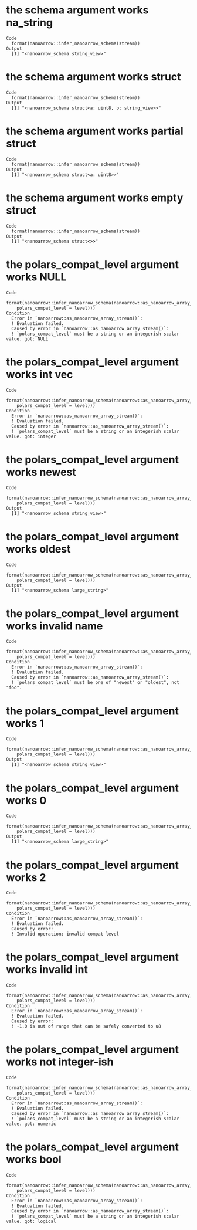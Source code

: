 # the schema argument works na_string

    Code
      format(nanoarrow::infer_nanoarrow_schema(stream))
    Output
      [1] "<nanoarrow_schema string_view>"

# the schema argument works struct

    Code
      format(nanoarrow::infer_nanoarrow_schema(stream))
    Output
      [1] "<nanoarrow_schema struct<a: uint8, b: string_view>>"

# the schema argument works partial struct

    Code
      format(nanoarrow::infer_nanoarrow_schema(stream))
    Output
      [1] "<nanoarrow_schema struct<a: uint8>>"

# the schema argument works empty struct

    Code
      format(nanoarrow::infer_nanoarrow_schema(stream))
    Output
      [1] "<nanoarrow_schema struct<>>"

# the polars_compat_level argument works NULL

    Code
      format(nanoarrow::infer_nanoarrow_schema(nanoarrow::as_nanoarrow_array_stream(x,
        polars_compat_level = level)))
    Condition
      Error in `nanoarrow::as_nanoarrow_array_stream()`:
      ! Evaluation failed.
      Caused by error in `nanoarrow::as_nanoarrow_array_stream()`:
      ! `polars_compat_level` must be a string or an integerish scalar value. got: NULL

# the polars_compat_level argument works int vec

    Code
      format(nanoarrow::infer_nanoarrow_schema(nanoarrow::as_nanoarrow_array_stream(x,
        polars_compat_level = level)))
    Condition
      Error in `nanoarrow::as_nanoarrow_array_stream()`:
      ! Evaluation failed.
      Caused by error in `nanoarrow::as_nanoarrow_array_stream()`:
      ! `polars_compat_level` must be a string or an integerish scalar value. got: integer

# the polars_compat_level argument works newest

    Code
      format(nanoarrow::infer_nanoarrow_schema(nanoarrow::as_nanoarrow_array_stream(x,
        polars_compat_level = level)))
    Output
      [1] "<nanoarrow_schema string_view>"

# the polars_compat_level argument works oldest

    Code
      format(nanoarrow::infer_nanoarrow_schema(nanoarrow::as_nanoarrow_array_stream(x,
        polars_compat_level = level)))
    Output
      [1] "<nanoarrow_schema large_string>"

# the polars_compat_level argument works invalid name

    Code
      format(nanoarrow::infer_nanoarrow_schema(nanoarrow::as_nanoarrow_array_stream(x,
        polars_compat_level = level)))
    Condition
      Error in `nanoarrow::as_nanoarrow_array_stream()`:
      ! Evaluation failed.
      Caused by error in `nanoarrow::as_nanoarrow_array_stream()`:
      ! `polars_compat_level` must be one of "newest" or "oldest", not "foo".

# the polars_compat_level argument works 1

    Code
      format(nanoarrow::infer_nanoarrow_schema(nanoarrow::as_nanoarrow_array_stream(x,
        polars_compat_level = level)))
    Output
      [1] "<nanoarrow_schema string_view>"

# the polars_compat_level argument works 0

    Code
      format(nanoarrow::infer_nanoarrow_schema(nanoarrow::as_nanoarrow_array_stream(x,
        polars_compat_level = level)))
    Output
      [1] "<nanoarrow_schema large_string>"

# the polars_compat_level argument works 2

    Code
      format(nanoarrow::infer_nanoarrow_schema(nanoarrow::as_nanoarrow_array_stream(x,
        polars_compat_level = level)))
    Condition
      Error in `nanoarrow::as_nanoarrow_array_stream()`:
      ! Evaluation failed.
      Caused by error:
      ! Invalid operation: invalid compat level

# the polars_compat_level argument works invalid int

    Code
      format(nanoarrow::infer_nanoarrow_schema(nanoarrow::as_nanoarrow_array_stream(x,
        polars_compat_level = level)))
    Condition
      Error in `nanoarrow::as_nanoarrow_array_stream()`:
      ! Evaluation failed.
      Caused by error:
      ! -1.0 is out of range that can be safely converted to u8

# the polars_compat_level argument works not integer-ish

    Code
      format(nanoarrow::infer_nanoarrow_schema(nanoarrow::as_nanoarrow_array_stream(x,
        polars_compat_level = level)))
    Condition
      Error in `nanoarrow::as_nanoarrow_array_stream()`:
      ! Evaluation failed.
      Caused by error in `nanoarrow::as_nanoarrow_array_stream()`:
      ! `polars_compat_level` must be a string or an integerish scalar value. got: numeric

# the polars_compat_level argument works bool

    Code
      format(nanoarrow::infer_nanoarrow_schema(nanoarrow::as_nanoarrow_array_stream(x,
        polars_compat_level = level)))
    Condition
      Error in `nanoarrow::as_nanoarrow_array_stream()`:
      ! Evaluation failed.
      Caused by error in `nanoarrow::as_nanoarrow_array_stream()`:
      ! `polars_compat_level` must be a string or an integerish scalar value. got: logical

